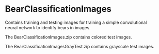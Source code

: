# BearClassificationImages
Contains training and testing images for training a simple convolutional neural network to identify bears in images.

The BearClassificationImages.zip contains colored test images.

The BearClassificationImagesGrayTest.zip contains grayscale test images.
